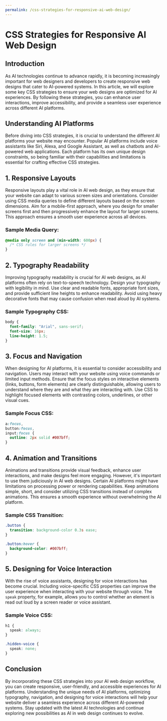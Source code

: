 ```yaml
---
permalink: /css-strategies-for-responsive-ai-web-design/
---
```


# CSS Strategies for Responsive AI Web Design

## Introduction

As AI technologies continue to advance rapidly, it is becoming increasingly important for web designers and developers to create responsive web designs that cater to AI-powered systems. In this article, we will explore some key CSS strategies to ensure your web designs are optimized for AI experiences. By following these strategies, you can enhance user interactions, improve accessibility, and provide a seamless user experience across different AI platforms.

## Understanding AI Platforms

Before diving into CSS strategies, it is crucial to understand the different AI platforms your website may encounter. Popular AI platforms include voice assistants like Siri, Alexa, and Google Assistant, as well as chatbots and AI-powered web applications. Each platform has its own unique design constraints, so being familiar with their capabilities and limitations is essential for crafting effective CSS strategies.

## 1. Responsive Layouts

Responsive layouts play a vital role in AI web design, as they ensure that your website can adapt to various screen sizes and orientations. Consider using CSS media queries to define different layouts based on the screen dimensions. Aim for a mobile-first approach, where you design for smaller screens first and then progressively enhance the layout for larger screens. This approach ensures a smooth user experience across all devices.

### Sample Media Query:

```css
@media only screen and (min-width: 600px) {
  /* CSS rules for larger screens */
}
```

## 2. Typography Readability

Improving typography readability is crucial for AI web designs, as AI platforms often rely on text-to-speech technology. Design your typography with legibility in mind. Use clear and readable fonts, appropriate font sizes, and provide sufficient line heights to enhance readability. Avoid using heavy decorative fonts that may cause confusion when read aloud by AI systems.

### Sample Typography CSS:

```css
body {
  font-family: "Arial", sans-serif;
  font-size: 16px;
  line-height: 1.5;
}
```

## 3. Focus and Navigation

When designing for AI platforms, it is essential to consider accessibility and navigation. Users may interact with your website using voice commands or limited input methods. Ensure that the focus styles on interactive elements (links, buttons, form elements) are clearly distinguishable, allowing users to understand where they are and what they are interacting with. Use CSS to highlight focused elements with contrasting colors, underlines, or other visual cues.

### Sample Focus CSS:

```css
a:focus,
button:focus,
input:focus {
  outline: 2px solid #007bff;
}
```

## 4. Animation and Transitions

Animations and transitions provide visual feedback, enhance user interactions, and make designs feel more engaging. However, it's important to use them judiciously in AI web designs. Certain AI platforms might have limitations on processing power or rendering capabilities. Keep animations simple, short, and consider utilizing CSS transitions instead of complex animations. This ensures a smooth experience without overwhelming the AI platform.

### Sample CSS Transition:

```css
.button {
  transition: background-color 0.3s ease;
}

.button:hover {
  background-color: #007bff;
}
```

## 5. Designing for Voice Interaction

With the rise of voice assistants, designing for voice interactions has become crucial. Including voice-specific CSS properties can improve the user experience when interacting with your website through voice. The `speak` property, for example, allows you to control whether an element is read out loud by a screen reader or voice assistant.

### Sample Voice CSS:

```css
h1 {
  speak: always;
}

.hidden-voice {
  speak: none;
}
```

## Conclusion

By incorporating these CSS strategies into your AI web design workflow, you can create responsive, user-friendly, and accessible experiences for AI platforms. Understanding the unique needs of AI platforms, optimizing typography, navigation, and designing for voice interactions will help your website deliver a seamless experience across different AI-powered systems. Stay updated with the latest AI technologies and continue exploring new possibilities as AI in web design continues to evolve.
